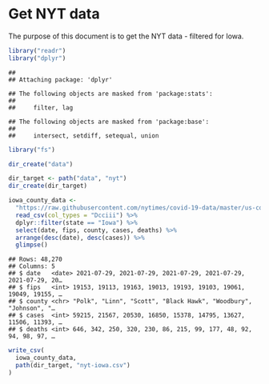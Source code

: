 Get NYT data
================

The purpose of this document is to get the NYT data - filtered for Iowa.

``` r
library("readr")
library("dplyr")
```

    ## 
    ## Attaching package: 'dplyr'

    ## The following objects are masked from 'package:stats':
    ## 
    ##     filter, lag

    ## The following objects are masked from 'package:base':
    ## 
    ##     intersect, setdiff, setequal, union

``` r
library("fs")
```

``` r
dir_create("data")

dir_target <- path("data", "nyt")
dir_create(dir_target)
```

``` r
iowa_county_data <- 
  "https://raw.githubusercontent.com/nytimes/covid-19-data/master/us-counties.csv" %>%
  read_csv(col_types = "Dcciii") %>%
  dplyr::filter(state == "Iowa") %>%
  select(date, fips, county, cases, deaths) %>%
  arrange(desc(date), desc(cases)) %>%
  glimpse()
```

    ## Rows: 48,270
    ## Columns: 5
    ## $ date   <date> 2021-07-29, 2021-07-29, 2021-07-29, 2021-07-29, 2021-07-29, 20…
    ## $ fips   <int> 19153, 19113, 19163, 19013, 19193, 19103, 19061, 19049, 19155, …
    ## $ county <chr> "Polk", "Linn", "Scott", "Black Hawk", "Woodbury", "Johnson", "…
    ## $ cases  <int> 59215, 21567, 20530, 16850, 15378, 14795, 13627, 11506, 11393, …
    ## $ deaths <int> 646, 342, 250, 320, 230, 86, 215, 99, 177, 48, 92, 94, 98, 97, …

``` r
write_csv(
  iowa_county_data,
  path(dir_target, "nyt-iowa.csv")
)
```

